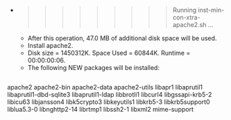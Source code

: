 * >>>>>>>>> Running inst-min-con-xtra-apache2.sh ...
  * After this operation, 47.0 MB of additional disk space will be used.
  * Install apache2.
  * Disk size = 1450312K. Space Used = 60844K. Runtime = 00:00:00:06.
  * The following NEW packages will be installed:
  ```bash
apache2 apache2-bin apache2-data apache2-utils libapr1
libaprutil1 libaprutil1-dbd-sqlite3 libaprutil1-ldap libbrotli1 libcurl4
libgssapi-krb5-2 libicu63 libjansson4 libk5crypto3 libkeyutils1
libkrb5-3 libkrb5support0 liblua5.3-0 libnghttp2-14 librtmp1
libssh2-1 libxml2 mime-support
  ```
